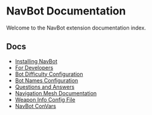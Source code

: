 # NavBot Documentation

Welcome to the NavBot extension documentation index.

## Docs

- [Installing NavBot]
- [For Developers]
- [Bot Difficulty Configuration]
- [Bot Names Configuration]
- [Questions and Answers]
- [Navigation Mesh Documentation]
- [Weapon Info Config File]
- [NavBot ConVars]

<!-- Links -->
[Installing NavBot]: INSTALL.md
[Using NavBot]: USAGE.md
[For Developers]: developers/README.md
[Questions and Answers]: QAA.md
[Bot Names Configuration]: BOT_NAMES.md
[Bot Difficulty Configuration]: BOT_DIFFICULTY_PROFILES.md
[Navigation Mesh Documentation]: navmesh/README.md
[Weapon Info Config File]: WEAPONINFO_CONFIG.md
[NavBot ConVars]: CONVARS.md